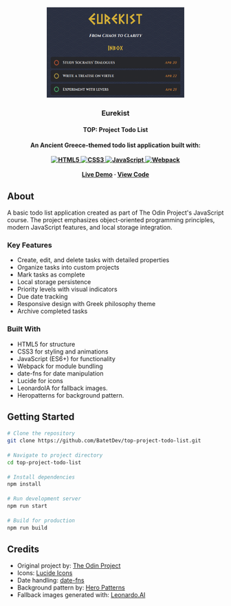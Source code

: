 <a id="readme-top"></a>

<!-- PROJECT LOGO -->
<br />
<div align="center">
  <a href="https://github.com/BatetDev/top-project-todo-list">
    <img src="src/assets/images/logo.png" alt="Logo" width="320" height="210">
  </a>

  <h3 align="center">Eurekist</h3>
  <h4 aling="center">TOP: Project Todo List<h4>

  <p align="center">
    An Ancient Greece-themed todo list application built with:
    <br />
    <br />
    <a href="https://html.spec.whatwg.org/">
      <img src="https://img.shields.io/badge/html5-%23E34F26.svg?style=for-the-badge&logo=html5&logoColor=white" alt="HTML5">
    </a>
    <a href="https://www.w3.org/Style/CSS/">
      <img src="https://img.shields.io/badge/css3-%231572B6.svg?style=for-the-badge&logo=css3&logoColor=white" alt="CSS3">
    </a>
    <a href="https://developer.mozilla.org/en-US/docs/Web/JavaScript">
      <img src="https://img.shields.io/badge/javascript-%23323330.svg?style=for-the-badge&logo=javascript&logoColor=%23F7DF1E" alt="JavaScript">
    </a>
    <a href="https://webpack.js.org/">
      <img src="https://img.shields.io/badge/webpack-%238DD6F9.svg?style=for-the-badge&logo=webpack&logoColor=black" alt="Webpack">
    </a>
    <br />
    <br />
    <a href="https://batetdev.github.io/top-project-todo-list/">Live Demo</a>
    ·
    <a href="https://github.com/BatetDev/top-project-todo-list/tree/main">View Code</a>
  </p>
</div>

## About

A basic todo list application created as part of The Odin Project's JavaScript course. The project emphasizes object-oriented programming principles, modern JavaScript features, and local storage integration.

### Key Features

- Create, edit, and delete tasks with detailed properties
- Organize tasks into custom projects
- Mark tasks as complete
- Local storage persistence
- Priority levels with visual indicators
- Due date tracking
- Responsive design with Greek philosophy theme
- Archive completed tasks

### Built With

- HTML5 for structure
- CSS3 for styling and animations
- JavaScript (ES6+) for functionality
- Webpack for module bundling
- date-fns for date manipulation
- Lucide for icons
- LeonardoIA for fallback images.
- Heropatterns for background pattern.

## Getting Started

```bash
# Clone the repository
git clone https://github.com/BatetDev/top-project-todo-list.git

# Navigate to project directory
cd top-project-todo-list

# Install dependencies
npm install

# Run development server
npm run start

# Build for production
npm run build
```

## Credits

- Original project by: [The Odin Project](https://www.theodinproject.com/lessons/node-path-javascript-todo-list)
- Icons: [Lucide Icons](https://lucide.dev/)
- Date handling: [date-fns](https://date-fns.org/)
- Background pattern by: [Hero Patterns](https://heropatterns.com/)
- Fallback images generated with: [Leonardo.AI](https://leonardo.ai/)
